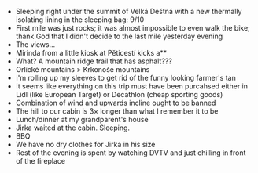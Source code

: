 - Sleeping right under the summit of Velká Deštná with a new thermally isolating lining in the sleeping bag: 9/10
- First mile was just rocks; it was almost impossible to even walk the bike; thank God that I didn't decide to the last mile yesterday evening
- The views…
- Mirinda from a little kiosk at Pěticestí kicks a**
- What? A mountain ridge trail that has asphalt???
- Orlické mountains > Krkonoše mountains
- I'm rolling up my sleeves to get rid of the funny looking farmer's tan
- It seems like everything on this trip must have been purcahsed either in Lidl (like European Target) or Decathlon (cheap sporting goods)
- Combination of wind and upwards incline ought to be banned
- The hill to our cabin is 3× longer than what I remember it to be
- Lunch/dinner at my grandparent's house
- Jirka waited at the cabin. Sleeping.
- BBQ
- We have no dry clothes for Jirka in his size
- Rest of the evening is spent by watching DVTV and just chilling in front of the fireplace